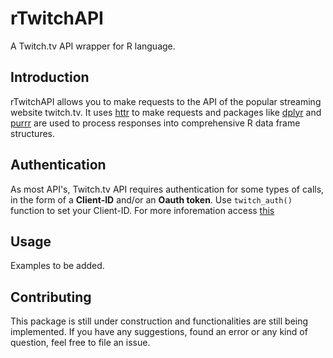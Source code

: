 # rTwitchAPI
A Twitch.tv API wrapper for R language.

## Introduction
rTwitchAPI allows you to make requests to the API of the popular streaming website twitch.tv. It uses [httr](https://cran.r-project.org/web/packages/httr/index.html) to make requests and packages like [dplyr](https://cran.r-project.org/web/packages/tidyverse/index.html) and [purrr](https://cran.r-project.org/web/packages/purrr/index.html) are used to process responses into comprehensive R data frame structures.

## Authentication
As most API's, Twitch.tv API requires authentication for some types of calls, in the form of a **Client-ID** and/or an **Oauth token**. Use `twitch_auth()` function to set your Client-ID. For more inforemation access [this](https://dev.twitch.tv/dashboard/apps/create)

## Usage

Examples to be added.

## Contributing

This package is still under construction and functionalities are still being implemented. If you have any suggestions, found an error or any kind of question, feel free to file an issue.
